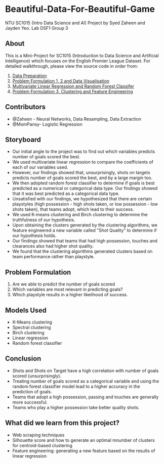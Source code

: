 # Beautiful-Data-For-Beautiful-Game
NTU SC1015 (Intro Data Science and AI) Project by Syed Zaheen and Jayden Yeo. Lab DSF1 Group 3 

## About

This is a Mini-Project for SC1015 (Introduction to Data Science and Artificial Intelligence) which focuses on the English Premier League Dataset. For detailed walkthrough, please view the source code in order from:

1. [Data Preparation](https://github.com/SyedZaheen/Beautiful-Data-For-Beautiful-Game/blob/main/Data%20Preparation.ipynb)
2. [Problem Formulation 1, 2 and Data Visualisation](https://github.com/SyedZaheen/Beautiful-Data-For-Beautiful-Game/blob/main/Problem%20formulation%201%20and%20Exploratory%20Data%20Analysis.ipynb)
3. [Multivariate Linear Regression and Random Forest Classifer](https://github.com/SyedZaheen/Beautiful-Data-For-Beautiful-Game/blob/main/Multivariate%20Linear%20regression%20and%20random%20forest%20classifier.ipynb)
4. [Problem Formulation 3, Clustering and Feature Engineering](https://github.com/SyedZaheen/Beautiful-Data-For-Beautiful-Game/blob/main/Clustering%20and%20feature%20engineering.ipynb)

  
## Contributors

- @Zaheen - Neural Networks, Data Resampling, Data Extraction
- @MomPansy- Logistic Regression

## Storyboard

- Our initial angle to the project was to find out which variables predicts number of goals scored the best. 
- We used multivariate linear regression to compare the coefficients of each of our variables used.
- However, our findings showed that, unsurprisingly, shots on targets predicts number of goals scored the best, and by a large margin too.
- We then adopted random forest classifier to determine if goals is best predicted as a numerical or categorical data type. Our findings showed that it was best predicted as a categorical data type.
- Unsatisfied with our findings, we hypothesized that there are certain playstyles (high possession - high shots taken, or low possession - low shots taken), that teams adopt, which lead to their success.
- We used K-means clustering and Birch clustering to determine the truthfulness of our hypothesis.
- Upon obtaining the clusters generated by the clustering algorithms, we feature engineered a new variable called "Shot Quality" to determine if our hypothesis holds.
- Our findings showed that teams that had high possession, touches and clearances also had higher shot quality.
- We found that the clustering algorithms generated clusters based on team performance rather than playstyle.


## Problem Formulation

1. Are we able to predict the number of goals scored
2. Which variables are most relevant in predicting goals?
3. Which playstyle results in a higher likelihood of success. 

## Models Used

- K-Means clustering
- Spectral clustering
- Birch clustering
- Linear regression
- Random forest classifier

## Conclusion

- Shots and Shots on Target have a high correlation with number of goals scored (unsurprisingly).
- Treating number of goals scored as a categorical variable and using the random forest classifier model lead to a higher accuracy in the prediction of goals.
- Teams that adopt a high possession, passing and touches are generally more successful.
- Teams who play a higher possession take better quality shots. 

## What did we learn from this project?

- Web scraping techniques
- Silhouette score and how to generate an optimal mnumber of clusters for centroid-based clustering
- Feature engineering: generating a new feature based on the results of linear regression


